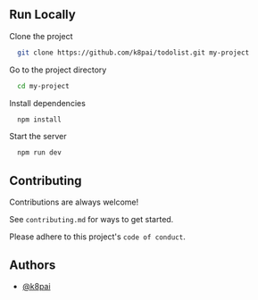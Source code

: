 ## Run Locally

Clone the project

```bash
  git clone https://github.com/k8pai/todolist.git my-project
```

Go to the project directory

```bash
  cd my-project
```

Install dependencies

```bash
  npm install
```

Start the server

```bash
  npm run dev
```

## Contributing

Contributions are always welcome!

See `contributing.md` for ways to get started.

Please adhere to this project's `code of conduct`.

## Authors

-   [@k8pai](https://www.github.com/k8pai)
